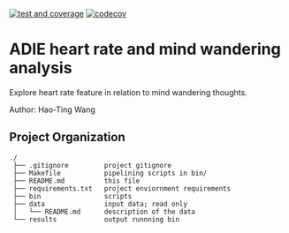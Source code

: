 [![test and coverage](https://github.com/htwangtw/heart_n_thoughts/actions/workflows/test_coverage.yml/badge.svg?branch=main)](https://github.com/htwangtw/heart_n_thoughts/actions/workflows/test_coverage.yml)
[![codecov](https://codecov.io/gh/htwangtw/heart_n_thoughts/branch/main/graph/badge.svg?token=Zhw1DkUDdL)](https://codecov.io/gh/htwangtw/heart_n_thoughts)

# ADIE heart rate and mind wandering analysis 
Explore heart rate feature in relation to mind wandering thoughts.

Author: Hao-Ting Wang

## Project Organization
```
./
 ├── .gitignore         project gitignore
 ├── Makefile           pipelining scripts in bin/
 ├── README.md          this file
 ├── requirements.txt   project enviornment requirements
 ├── bin                scripts
 ├── data               input data; read only
 │   └── README.md      description of the data
 └── results            output runnning bin
```

